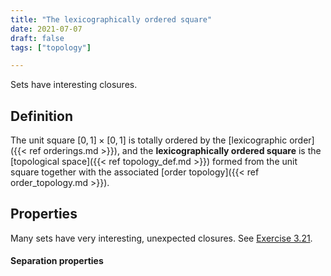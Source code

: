 ```yaml
---
title: "The lexicographically ordered square"
date: 2021-07-07
draft: false
tags: ["topology"]

---
```


Sets have interesting closures.

## Definition
The unit square $[0,1] \times [0,1]$ is totally ordered by the [lexicographic order]({{< ref orderings.md >}}), and the **lexicographically ordered square** is the [topological space]({{< ref topology_def.md >}}) formed from the unit square together with the associated [order topology]({{< ref order_topology.md >}}). 

## Properties
Many sets have very interesting, unexpected closures. See [Exercise 3.21](\work.pdf#page=24).

#### Separation properties

